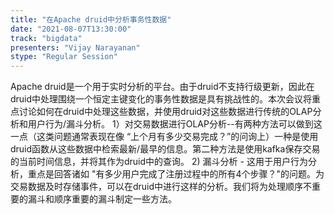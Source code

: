 ```yaml
---
title: "在Apache druid中分析事务性数据"
date: "2021-08-07T13:30:00" 
track: "bigdata"
presenters: "Vijay Narayanan"
stype: "Regular Session"
---
```

 Apache druid是一个用于实时分析的平台。由于druid不支持行级更新，因此在druid中处理围绕一个恒定主键变化的事务性数据是具有挑战性的。本次会议将重点讨论如何在druid中处理这些数据，并使用druid对这些数据进行传统的OLAP分析和用户行为/漏斗分析。
 1）对交易数据进行OLAP分析--有两种方法可以做到这一点（这类问题通常表现在像 “上个月有多少交易完成？”的问询上）一种是使用druid函数从这些数据中检索最新/最早的信息。第二种方法是使用kafka保存交易的当前时间信息，并将其作为druid中的查询。
 2) 漏斗分析 - 这用于用户行为分析，重点是回答诸如 "有多少用户完成了注册过程中的所有4个步骤？"的问题。为交易数据及时存储事件，可以在druid中进行这样的分析。我们将为处理顺序不重要的漏斗和顺序重要的漏斗制定一些方法。